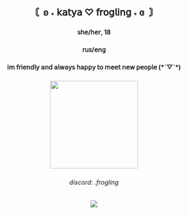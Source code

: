 <h2 align="center">〘    ʚ ˖  𝗄𝖺𝗍𝗒𝖺 ♡ 𝖿𝗋𝗈𝗀𝗅𝗂𝗇𝗀   ˖ ɞ  ִ〙</h2>

###

<h4 align="center">𝗌𝗁𝖾/𝗁𝖾𝗋, 18</h4>

###

<h4 align="center">𝗋𝗎𝗌/𝖾𝗇𝗀</h4>

###

<h4 align="center">𝗂𝗆 𝖿𝗋𝗂𝖾𝗇𝖽𝗅𝗒 𝖺𝗇𝖽 𝖺𝗅𝗐𝖺𝗒𝗌 𝗁𝖺𝗉𝗉𝗒 𝗍𝗈 𝗆𝖾𝖾𝗍 𝗇𝖾𝗐 𝗉𝖾𝗈𝗉𝗅𝖾  (*´▽`*)</h4>

###

<div align="center">
  <img height="200" src="https://media.tenor.com/byhVZGkWjqAAAAAM/snow-angel-mercy.gif"  />
</div>

###

<h6 align="center">discord: .frogling</h6>

###

<div align="center">
  <img src="https://visitor-badge.laobi.icu/badge?page_id=froglinggg.froglinggg&right_color=darkblue&left_text=pills%20swallowed:"  />
</div>

###
